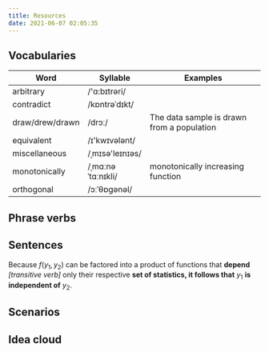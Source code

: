 ```yaml
---
title: Resources
date: 2021-06-07 02:05:35
---
```


## Vocabularies

| Word            | Syllable          | Examples                                   |
| ---             | ---               | ---                                        |
| arbitrary       | /'ɑ:bɪtrəri/      |                                            |
| contradict      | /kɒntrəˈdɪkt/     |                                            |
| draw/drew/drawn | /drɔː/            | The data sample is drawn from a population |
| equivalent      | /ɪ'kwɪvələnt/     |                                            |
| miscellaneous   | /ˌmɪsə'leɪnɪəs/   |                                            |
| monotonically   | /ˌmɑːnəˈtɑːnɪkli/ | monotonically increasing function          |
| orthogonal      | /ɔːˈθɒɡənəl/      |                                            |

## Phrase verbs

## Sentences

Because $f(y_{1},y_{2})$ can be factored into a product of functions that **depend** *[transitive verb]* only their respective **set of statistics, it follows that** $y_{1}$ **is independent of** $y_{2}$.

## Scenarios

## Idea cloud
